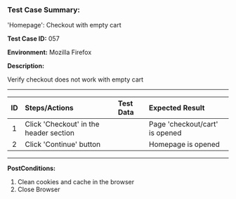 
### Test Case Summary:

'Homepage': Checkout with empty cart

**Test Case ID:** 057

**Environment:** Mozilla Firefox

**Description:**

Verify checkout does not work with empty cart

---

|      ID       | Steps/Actions            |  Test Data  | Expected Result |
| :--------:    |:------------------------------|:---------------|:---------------|
|       1       | Click 'Checkout' in the  header section | | Page 'checkout/cart' is opened 
|       2       | Click 'Continue' button|  | Homepage is opened
---

**PostConditions:**
1. Clean cookies and cache in the browser   
2. Close Browser
